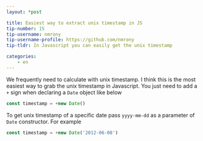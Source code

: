 ```yaml
---
layout: *post

title: Easiest way to extract unix timestamp in JS
tip-number: 15
tip-username: nmrony
tip-username-profile: https://github.com/nmrony
tip-tldr: In Javascript you can easily get the unix timestamp

categories:
    - en
---
```


We frequently need to calculate with unix timestamp. I think this is the most easiest way to grab the unix timestamp in Javascript. You just need to add a `+` sign when declaring a `Date` object like below

```js
const timestamp = +new Date()
```
To get unix timestamp of a specific date pass `yyyy-mm-dd` as a parameter of `Date` constructor. For example
```js
const timestamp = +new Date('2012-06-08')
```